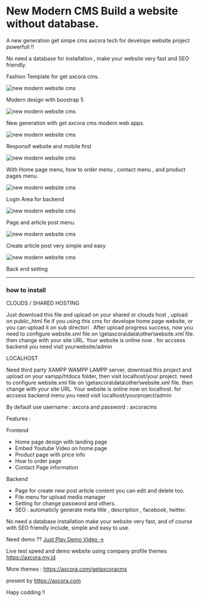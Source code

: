 # New Modern CMS Build a website without database.

A new generation get simpe cms axcora tech for develope website project powerfull !!

No need a database for installation , make your website very fast and SEO friendly.

Fashion Template for get axcora cms.

![new modern website cms](https://a.fsdn.com/con/app/proj/modernwebsitecms/screenshots/new%20modernSEO%20%20cms%20get%20axcora%20%20%284%29%20-%20Copy.jpg/max/max/1)

Modern design with boostrap 5

![new modern website cms](https://a.fsdn.com/con/app/proj/modernwebsitecms/screenshots/new%20modernSEO%20%20cms%20get%20axcora%20%20%283%29%20-%20Copy.jpg/max/max/1)

New generation with get axcora cms modern web apps.

![new modern website cms](https://a.fsdn.com/con/app/proj/modernwebsitecms/screenshots/new%20modernSEO%20%20cms%20get%20axcora%20%20%281%29.jpg/max/max/1)

Responsif website and mobile first

![new modern website cms](https://a.fsdn.com/con/app/proj/modernwebsitecms/screenshots/new%20modernSEO%20%20cms%20get%20axcora%20%20%282%29.jpg/max/max/1)

With Home page menu, how to order menu , contact menu , and product pages menu.

![new modern website cms](https://a.fsdn.com/con/app/proj/modernwebsitecms/screenshots/New%20CMS%20modern%20website%20SEO%20%286%29.png/max/max/1)

Login Area for backend

![new modern website cms](https://a.fsdn.com/con/app/proj/getaxcoracms/screenshots/New%20CMS%20modern%20website%20SEO%20%285%29.png/max/max/1)

Page and article post menu.

![new modern website cms](https://a.fsdn.com/con/app/proj/getaxcoracms/screenshots/New%20CMS%20modern%20website%20SEO%20%284%29.png/max/max/1)

Create article post very simple and easy

![new modern website cms](https://a.fsdn.com/con/app/proj/getaxcoracms/screenshots/New%20CMS%20modern%20website%20SEO%20%282%29.png/max/max/1)

Back end setting

 -----------------------------------------------------------------
### how to install

CLOUDS / SHARED HOSTING

Just download this file and upload on your shared or clouds host , upload on public_html fle if you using this cms for develope home page website, or you can upload it on sub directori .
After upload progress success, now you need to configure website.xml file on \getaxcora\data\other\website.xml file. then change <SITEURL><![CDATA[http://localhost/getaxcoracms/]]></SITEURL> with your site URL.
Your website is online now . for accsess backend you need visit yourwebsite/admin

LOCALHOST

Need third party XAMPP WAMPP LAMPP server, download this project and upload on your xampp/htdocs folder, then visit localhost/your project. need to configure website.xml file on \getaxcora\data\other\website.xml file. then change <SITEURL><![CDATA[http://localhost/getaxcoracms/]]></SITEURL> with your site URL.
Your website is online now on localhost. for accsess backend menu you need visit localhost/yourproject/admin

By default use username : axcora and password : axcoracms

Features :

Frontend
+ Home page design with landing page
+ Embed Youtube Video on home page
+ Product page with price info
+ How to order page 
+ Contact Page information

Backend
+ Page for create new post article content you can edit and delete too.
+ File menu for upload media manager
+ Setting for change password and others.
+ SEO : automaticly generate meta title , description , facebook, twitter.

No need a database installation make your website very fast, and of course with SEO friendly include, simple and easy to use.

Need demo ?? [Just Play Demo Video →](https://www.youtube.com/watch?v=X4fXZSY4NyA)

Live test speed and demo website using company profile themes
https://axcora.my.id


More themes :
https://axcora.com/getaxcoracms

present by https://axcora.com

Hapy codding !!
